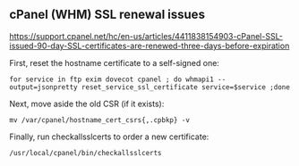 ## cPanel (WHM) SSL renewal issues 

https://support.cpanel.net/hc/en-us/articles/4411838154903-cPanel-SSL-issued-90-day-SSL-certificates-are-renewed-three-days-before-expiration

First, reset the hostname certificate to a self-signed one:

`for service in ftp exim dovecot cpanel ; do whmapi1 --output=jsonpretty reset_service_ssl_certificate service=$service ;done`

Next, move aside the old CSR (if it exists):

`mv /var/cpanel/hostname_cert_csrs{,.cpbkp} -v`

Finally, run checkallsslcerts to order a new certificate:

`/usr/local/cpanel/bin/checkallsslcerts`
